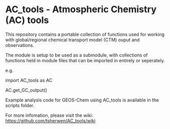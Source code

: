 # AC_tools - Atmospheric Chemistry (AC) tools

This repository contains a portable collection of functions used for 
working with global/regional chemical transport model (CTM) ouput and
observations.

The module is setup to be used as a submodule, with collections of
functions held in module files that can be imported in entirely or 
seperately.
 
e.g. 

import AC_tools as AC

AC.get_GC_output()

Example analysis code for GEOS-Chem using AC_tools is available in the 
scripts folder.

For more infomation, please visit the wiki: https://github.com/tsherwen/AC_tools/wiki